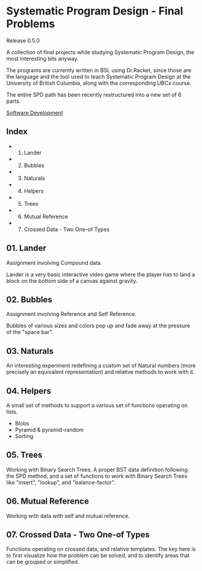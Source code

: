 # Systematic Program Design - Final Problems
Release 0.5.0

A collection of final projects while studying Systematic Program Design, the most interesting bits anyway.

The programs are currently written in BSL using Dr.Racket, since those are the language and the tool used to teach Systematic Program Design at the University of British Columbia, along with the corresponding UBCx course.

The entire SPD path has been recently restructured into a new set of 6 parts.

[Software Development](https://www.edx.org/micromasters/software-development)

## Index
- 01. Lander
- 02. Bubbles
- 03. Naturals
- 04. Helpers
- 05. Trees
- 06. Mutual Reference
- 07. Crossed Data - Two One-of Types

## 01. Lander
Assignment involving Compound data.

Lander is a very basic interactive video game where the player has to land a block on the bottom side of a canvas against gravity.

## 02. Bubbles
Assignment involving Reference and Self Reference.

Bubbles of various sizes and colors pop up and fade away at the pressure of the "space bar".

## 03. Naturals
An interesting experiment redefining a custom set of Natural numbers (more precisely an equivalent representation) and relative methods to work with it.

## 04. Helpers
A small set of methods to support a various set of functions operating on lists.
- Blobs
- Pyramid & pyramid-random
- Sorting

## 05. Trees
Working with Binary Search Trees. A proper BST data definition following the SPD method, and a set of functions to work with Binary Search Trees like "insert", "lookup", and "balance-factor".

## 06. Mutual Reference
Working with data with self and mutual reference.

## 07. Crossed Data - Two One-of Types
Functions operating on crossed data, and relative templates. The key here is to first visualize how the problem can be solved, and to identify areas that can be grouped or simplified.
